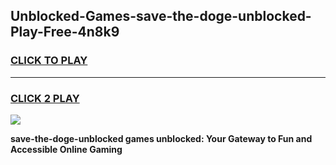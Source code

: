 
## Unblocked-Games-save-the-doge-unblocked-Play-Free-4n8k9
<h3>
<a href="https://premium76.site?title=save-the-doge-unblocked&ref=23A">CLICK TO PLAY</a></h3>
<hr>

<h3>
<a href="https://premium76.site?title=save-the-doge-unblocked&ref=23A">CLICK 2 PLAY</a>
  
</h3>

<a href="https://premium76.site?title=save-the-doge-unblocked&ref=23A"><img src="https://clearcache.store/games.png"></a>


**save-the-doge-unblocked games unblocked: Your Gateway to Fun and Accessible Online Gaming**
